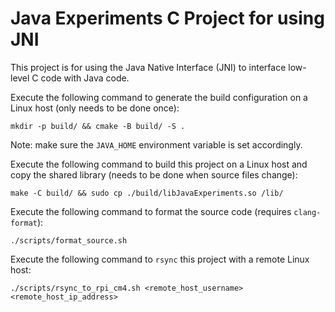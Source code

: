 # Java Experiments C Project for using JNI
This project is for using the Java Native Interface (JNI) to interface low-level C code with Java code.

Execute the following command to generate the build configuration on a Linux host (only needs to be done once):
```shell
mkdir -p build/ && cmake -B build/ -S .
```
Note: make sure the `JAVA_HOME` environment variable is set accordingly.

Execute the following command to build this project on a Linux host and copy the shared library (needs to be done when source files change):
```shell
make -C build/ && sudo cp ./build/libJavaExperiments.so /lib/
```

Execute the following command to format the source code (requires `clang-format`):
```shell
./scripts/format_source.sh
```

Execute the following command to `rsync` this project with a remote Linux host:
```shell
./scripts/rsync_to_rpi_cm4.sh <remote_host_username> <remote_host_ip_address>
```
